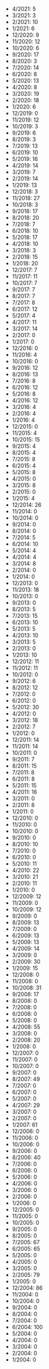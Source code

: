 *  4/2021: 5
*  3/2021: 3
*  2/2021: 10
*  1/2021: 6
*  12/2020: 9
*  11/2020: 12
*  10/2020: 6
*  9/2020: 17
*  8/2020: 3
*  7/2020: 14
*  6/2020: 8
*  5/2020: 13
*  4/2020: 8
*  3/2020: 19
*  2/2020: 18
*  1/2020: 6
*  12/2019: 0
*  11/2019: 12
*  10/2019: 3
*  9/2019: 6
*  8/2019: 3
*  7/2019: 13
*  6/2019: 10
*  5/2019: 16
*  4/2019: 14
*  3/2019: 7
*  2/2019: 14
*  1/2019: 13
*  12/2018: 3
*  11/2018: 27
*  10/2018: 3
*  9/2018: 17
*  8/2018: 20
*  7/2018: 7
*  6/2018: 10
*  5/2018: 17
*  4/2018: 10
*  3/2018: 3
*  2/2018: 15
*  1/2018: 20
*  12/2017: 7
*  11/2017: 11
*  10/2017: 7
*  9/2017: 7
*  8/2017: 7
*  7/2017: 8
*  6/2017: 12
*  5/2017: 4
*  4/2017: 11
*  3/2017: 14
*  2/2017: 0
*  1/2017: 0
*  12/2016: 0
*  11/2016: 4
*  10/2016: 0
*  9/2016: 12
*  8/2016: 13
*  7/2016: 8
*  6/2016: 12
*  5/2016: 8
*  4/2016: 12
*  3/2016: 4
*  2/2016: 4
*  1/2016: 4
*  12/2015: 0
*  11/2015: 4
*  10/2015: 15
*  9/2015: 4
*  8/2015: 4
*  7/2015: 8
*  6/2015: 4
*  5/2015: 8
*  4/2015: 0
*  3/2015: 8
*  2/2015: 0
*  1/2015: 4
*  12/2014: 26
*  11/2014: 0
*  10/2014: 0
*  9/2014: 0
*  8/2014: 0
*  7/2014: 5
*  6/2014: 10
*  5/2014: 4
*  4/2014: 4
*  3/2014: 8
*  2/2014: 0
*  1/2014: 0
*  12/2013: 0
*  11/2013: 18
*  10/2013: 0
*  9/2013: 0
*  8/2013: 5
*  7/2013: 15
*  6/2013: 10
*  5/2013: 5
*  4/2013: 10
*  3/2013: 5
*  2/2013: 0
*  1/2013: 10
*  12/2012: 11
*  11/2012: 11
*  10/2012: 0
*  9/2012: 6
*  8/2012: 12
*  7/2012: 0
*  6/2012: 0
*  5/2012: 30
*  4/2012: 0
*  3/2012: 18
*  2/2012: 7
*  1/2012: 0
*  12/2011: 14
*  11/2011: 14
*  10/2011: 0
*  9/2011: 7
*  8/2011: 15
*  7/2011: 8
*  6/2011: 8
*  5/2011: 15
*  4/2011: 16
*  3/2011: 0
*  2/2011: 8
*  1/2011: 0
*  12/2010: 0
*  11/2010: 0
*  10/2010: 0
*  9/2010: 0
*  8/2010: 10
*  7/2010: 0
*  6/2010: 0
*  5/2010: 11
*  4/2010: 22
*  3/2010: 21
*  2/2010: 11
*  1/2010: 0
*  12/2009: 12
*  11/2009: 0
*  10/2009: 12
*  9/2009: 0
*  8/2009: 13
*  7/2009: 0
*  6/2009: 13
*  5/2009: 13
*  4/2009: 14
*  3/2009: 0
*  2/2009: 30
*  1/2009: 15
*  12/2008: 0
*  11/2008: 0
*  10/2008: 31
*  9/2008: 17
*  8/2008: 0
*  7/2008: 0
*  6/2008: 0
*  5/2008: 0
*  4/2008: 55
*  3/2008: 0
*  2/2008: 20
*  1/2008: 0
*  12/2007: 0
*  11/2007: 0
*  10/2007: 0
*  9/2007: 0
*  8/2007: 49
*  7/2007: 0
*  6/2007: 0
*  5/2007: 0
*  4/2007: 29
*  3/2007: 0
*  2/2007: 0
*  1/2007: 61
*  12/2006: 0
*  11/2006: 0
*  10/2006: 0
*  9/2006: 0
*  8/2006: 40
*  7/2006: 0
*  6/2006: 0
*  5/2006: 0
*  4/2006: 0
*  3/2006: 0
*  2/2006: 0
*  1/2006: 0
*  12/2005: 0
*  11/2005: 0
*  10/2005: 0
*  9/2005: 0
*  8/2005: 0
*  7/2005: 67
*  6/2005: 65
*  5/2005: 0
*  4/2005: 0
*  3/2005: 0
*  2/2005: 79
*  1/2005: 0
*  12/2004: 86
*  11/2004: 0
*  10/2004: 0
*  9/2004: 0
*  8/2004: 0
*  7/2004: 0
*  6/2004: 100
*  5/2004: 0
*  4/2004: 0
*  3/2004: 0
*  2/2004: 0
*  1/2004: 0